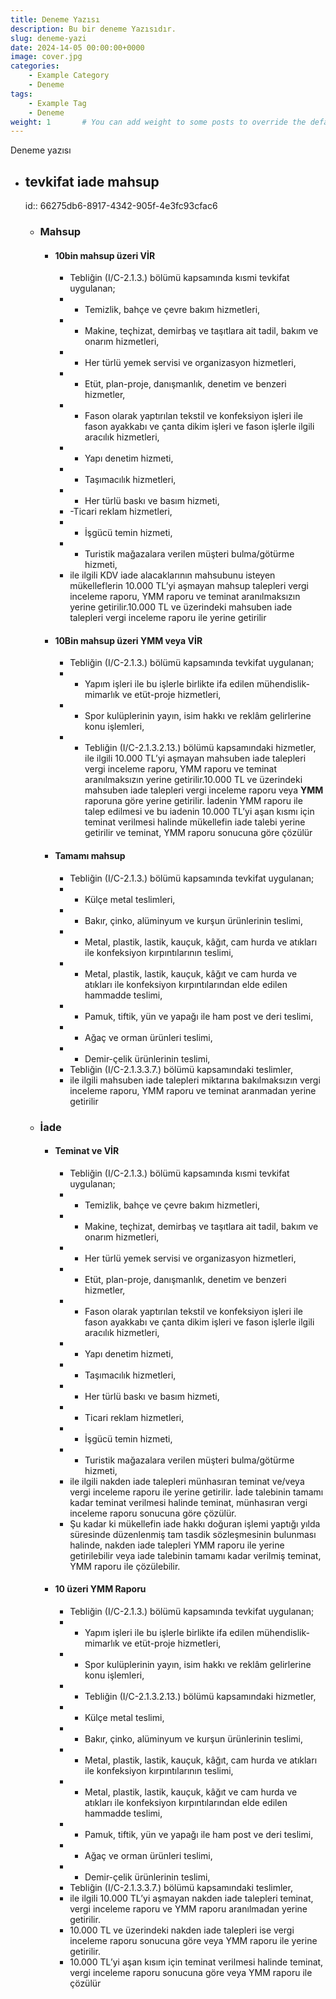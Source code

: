 ```yaml
---
title: Deneme Yazısı
description: Bu bir deneme Yazısıdır.
slug: deneme-yazi
date: 2024-14-05 00:00:00+0000
image: cover.jpg
categories:
    - Example Category
    - Deneme
tags:
    - Example Tag
    - Deneme
weight: 1       # You can add weight to some posts to override the default sorting (date descending)
---
```


Deneme yazısı



- ## tevkifat iade mahsup
  id:: 66275db6-8917-4342-905f-4e3fc93cfac6
	- ### Mahsup
		- #### 10bin mahsup üzeri VİR
			- Tebliğin (I/C-2.1.3.) bölümü kapsamında kısmi tevkifat uygulanan;
			- - Temizlik, bahçe ve çevre bakım hizmetleri,
			- - Makine, teçhizat, demirbaş ve taşıtlara ait tadil, bakım ve onarım hizmetleri,
			- - Her türlü yemek servisi ve organizasyon hizmetleri,
			- - Etüt, plan-proje, danışmanlık, denetim ve benzeri hizmetler,
			- - Fason olarak yaptırılan tekstil ve konfeksiyon işleri ile fason ayakkabı ve çanta dikim işleri ve fason işlerle ilgili aracılık hizmetleri,
			- - Yapı denetim hizmeti,
			- - Taşımacılık hizmetleri,
			- - Her türlü baskı ve basım hizmeti,
			- -Ticari reklam hizmetleri,
			- - İşgücü temin hizmeti,
			- - Turistik mağazalara verilen müşteri bulma/götürme hizmeti,
			- ile ilgili KDV iade alacaklarının mahsubunu isteyen mükelleflerin 10.000 TL’yi aşmayan mahsup talepleri vergi inceleme raporu, YMM raporu ve teminat aranılmaksızın yerine getirilir.10.000 TL ve üzerindeki mahsuben iade talepleri vergi inceleme raporu ile yerine getirilir
		- #### 10Bin mahsup  üzeri YMM veya VİR
			- Tebliğin (I/C-2.1.3.) bölümü kapsamında tevkifat uygulanan;
			- - Yapım işleri ile bu işlerle birlikte ifa edilen mühendislik-mimarlık ve etüt-proje hizmetleri,
			- - Spor kulüplerinin yayın, isim hakkı ve reklâm gelirlerine konu işlemleri,
			- - Tebliğin (I/C-2.1.3.2.13.) bölümü kapsamındaki hizmetler, ile ilgili 10.000 TL’yi aşmayan mahsuben iade talepleri vergi inceleme raporu, YMM raporu ve teminat aranılmaksızın yerine getirilir.10.000 TL ve üzerindeki mahsuben iade talepleri vergi inceleme raporu veya **YMM** raporuna göre yerine getirilir. İadenin YMM raporu ile talep edilmesi ve bu iadenin 10.000 TL’yi aşan kısmı için teminat verilmesi halinde mükellefin iade talebi yerine getirilir ve teminat, YMM raporu sonucuna göre çözülür
		- #### Tamamı mahsup
			- Tebliğin (I/C-2.1.3.) bölümü kapsamında tevkifat uygulanan;
			- - Külçe metal teslimleri,
			- - Bakır, çinko, alüminyum ve kurşun ürünlerinin teslimi,
			- - Metal, plastik, lastik, kauçuk, kâğıt, cam hurda ve atıkları ile konfeksiyon kırpıntılarının teslimi,
			- - Metal, plastik, lastik, kauçuk, kâğıt ve cam hurda ve atıkları ile konfeksiyon kırpıntılarından elde edilen hammadde teslimi,
			- - Pamuk, tiftik, yün ve yapağı ile ham post ve deri teslimi,
			- - Ağaç ve orman ürünleri teslimi,
			- - Demir-çelik ürünlerinin teslimi,
			- Tebliğin (I/C-2.1.3.3.7.) bölümü kapsamındaki teslimler,
			- ile ilgili mahsuben iade talepleri miktarına bakılmaksızın vergi inceleme raporu, YMM raporu ve teminat aranmadan yerine getirilir
	- ### İade
		- #### Teminat ve VİR
			- Tebliğin (I/C-2.1.3.) bölümü kapsamında kısmi tevkifat uygulanan;
			- - Temizlik, bahçe ve çevre bakım hizmetleri,
			- - Makine, teçhizat, demirbaş ve taşıtlara ait tadil, bakım ve onarım hizmetleri,
			- - Her türlü yemek servisi ve organizasyon hizmetleri,
			- - Etüt, plan-proje, danışmanlık, denetim ve benzeri hizmetler,
			- - Fason olarak yaptırılan tekstil ve konfeksiyon işleri ile fason ayakkabı ve çanta dikim işleri ve fason işlerle ilgili aracılık hizmetleri,
			- - Yapı denetim hizmeti,
			- - Taşımacılık hizmetleri,
			- - Her türlü baskı ve basım hizmeti,
			- - Ticari reklam hizmetleri,
			- - İşgücü temin hizmeti,
			- - Turistik mağazalara verilen müşteri bulma/götürme hizmeti,
			- ile ilgili nakden iade talepleri münhasıran teminat ve/veya vergi inceleme raporu ile yerine getirilir. İade talebinin tamamı kadar teminat verilmesi halinde teminat, münhasıran vergi inceleme raporu sonucuna göre çözülür.
			- Şu kadar ki mükellefin iade hakkı doğuran işlemi yaptığı yılda süresinde düzenlenmiş tam tasdik sözleşmesinin bulunması halinde, nakden iade talepleri YMM raporu ile yerine getirilebilir veya iade talebinin tamamı kadar verilmiş teminat, YMM raporu ile çözülebilir.
		- #### 10 üzeri YMM Raporu
			- Tebliğin (I/C-2.1.3.) bölümü kapsamında tevkifat uygulanan;
			- - Yapım işleri ile bu işlerle birlikte ifa edilen mühendislik-mimarlık ve etüt-proje hizmetleri,
			- - Spor kulüplerinin yayın, isim hakkı ve reklâm gelirlerine konu işlemleri,
			- - Tebliğin (I/C-2.1.3.2.13.) bölümü kapsamındaki hizmetler,
			- - Külçe metal teslimi,
			- - Bakır, çinko, alüminyum ve kurşun ürünlerinin teslimi,
			- - Metal, plastik, lastik, kauçuk, kâğıt, cam hurda ve atıkları ile konfeksiyon kırpıntılarının teslimi,
			- - Metal, plastik, lastik, kauçuk, kâğıt ve cam hurda ve atıkları ile konfeksiyon kırpıntılarından elde edilen hammadde teslimi,
			- - Pamuk, tiftik, yün ve yapağı ile ham post ve deri teslimi,
			- - Ağaç ve orman ürünleri teslimi,
			- - Demir-çelik ürünlerinin teslimi,
			- Tebliğin (I/C-2.1.3.3.7.) bölümü kapsamındaki teslimler,
			- ile ilgili 10.000 TL’yi aşmayan nakden iade talepleri teminat, vergi inceleme raporu ve YMM raporu aranılmadan yerine getirilir.
			- 10.000 TL ve üzerindeki nakden iade talepleri ise vergi inceleme raporu sonucuna göre veya YMM raporu ile yerine getirilir.
			- 10.000 TL’yi aşan kısım için teminat verilmesi halinde teminat, vergi inceleme raporu sonucuna göre veya YMM raporu ile çözülür